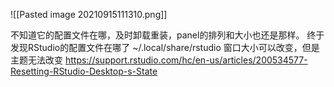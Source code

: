 ![[Pasted image 20210915111310.png]]


不知道它的配置文件在哪，及时卸载重装，panel的排列和大小也还是那样。
终于发现RStudio的配置文件在哪了
~/.local/share/rstudio
窗口大小可以改变，但是主题无法改变
https://support.rstudio.com/hc/en-us/articles/200534577-Resetting-RStudio-Desktop-s-State